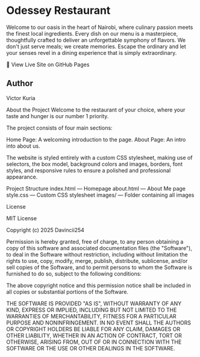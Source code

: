 # Odessey Restaurant

Welcome to our oasis in the heart of Nairobi, where culinary passion meets the finest local ingredients. Every dish on our menu is a masterpiece, thoughtfully crafted to deliver an unforgettable symphony of flavors. We don't just serve meals; we create memories. Escape the ordinary and let your senses revel in a dining experience that is simply extraordinary.

🔗 View Live Site on GitHub Pages

## Author
Victor Kuria

About the Project
Welcome to the restaurant of your choice, where your taste and hunger is our number 1 priority. 


The project consists of four main sections:

Home Page: A welcoming introduction to the page.
About Page: An intro into about us.


The website is styled entirely with a custom CSS stylesheet, making use of selectors, the box model, background colors and images, borders, font styles, and responsive rules to ensure a polished and professional appearance.


Project Structure
index.html — Homepage
about.html — About Me page
style.css — Custom CSS stylesheet
images/ — Folder containing all images


License

MIT License

Copyright (c) 2025 Davincii254

Permission is hereby granted, free of charge, to any person obtaining a copy of this software and associated documentation files (the "Software"), to deal in the Software without restriction, including without limitation the rights to use, copy, modify, merge, publish, distribute, sublicense, and/or sell copies of the Software, and to permit persons to whom the Software is furnished to do so, subject to the following conditions:

The above copyright notice and this permission notice shall be included in all copies or substantial portions of the Software.

THE SOFTWARE IS PROVIDED "AS IS", WITHOUT WARRANTY OF ANY KIND, EXPRESS OR IMPLIED, INCLUDING BUT NOT LIMITED TO THE WARRANTIES OF MERCHANTABILITY, FITNESS FOR A PARTICULAR PURPOSE AND NONINFRINGEMENT. IN NO EVENT SHALL THE AUTHORS OR COPYRIGHT HOLDERS BE LIABLE FOR ANY CLAIM, DAMAGES OR OTHER LIABILITY, WHETHER IN AN ACTION OF CONTRACT, TORT OR OTHERWISE, ARISING FROM, OUT OF OR IN CONNECTION WITH THE SOFTWARE OR THE USE OR OTHER DEALINGS IN THE SOFTWARE.